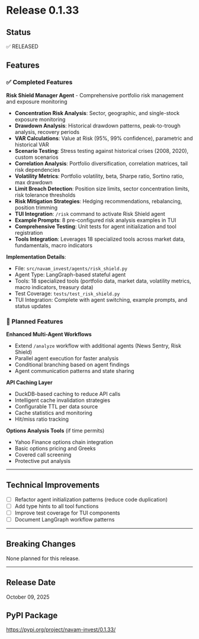 # Release 0.1.33

## Status
✅ RELEASED

## Features

### ✅ Completed Features

**Risk Shield Manager Agent** - Comprehensive portfolio risk management and exposure monitoring
- **Concentration Risk Analysis**: Sector, geographic, and single-stock exposure monitoring
- **Drawdown Analysis**: Historical drawdown patterns, peak-to-trough analysis, recovery periods
- **VAR Calculations**: Value at Risk (95%, 99% confidence), parametric and historical VAR
- **Scenario Testing**: Stress testing against historical crises (2008, 2020), custom scenarios
- **Correlation Analysis**: Portfolio diversification, correlation matrices, tail risk dependencies
- **Volatility Metrics**: Portfolio volatility, beta, Sharpe ratio, Sortino ratio, max drawdown
- **Limit Breach Detection**: Position size limits, sector concentration limits, risk tolerance thresholds
- **Risk Mitigation Strategies**: Hedging recommendations, rebalancing, position trimming
- **TUI Integration**: `/risk` command to activate Risk Shield agent
- **Example Prompts**: 8 pre-configured risk analysis examples in TUI
- **Comprehensive Testing**: Unit tests for agent initialization and tool registration
- **Tools Integration**: Leverages 18 specialized tools across market data, fundamentals, macro indicators

**Implementation Details**:
- File: `src/navam_invest/agents/risk_shield.py`
- Agent Type: LangGraph-based stateful agent
- Tools: 18 specialized tools (portfolio data, market data, volatility metrics, macro indicators, treasury data)
- Test Coverage: `tests/test_risk_shield.py`
- TUI Integration: Complete with agent switching, example prompts, and status updates

### 🚧 Planned Features

**Enhanced Multi-Agent Workflows**
- Extend `/analyze` workflow with additional agents (News Sentry, Risk Shield)
- Parallel agent execution for faster analysis
- Conditional branching based on agent findings
- Agent communication patterns and state sharing

**API Caching Layer**
- DuckDB-based caching to reduce API calls
- Intelligent cache invalidation strategies
- Configurable TTL per data source
- Cache statistics and monitoring
- Hit/miss ratio tracking

**Options Analysis Tools** (if time permits)
- Yahoo Finance options chain integration
- Basic options pricing and Greeks
- Covered call screening
- Protective put analysis

---

## Technical Improvements

- [ ] Refactor agent initialization patterns (reduce code duplication)
- [ ] Add type hints to all tool functions
- [ ] Improve test coverage for TUI components
- [ ] Document LangGraph workflow patterns

---

## Breaking Changes

None planned for this release.

---

## Release Date
October 09, 2025

## PyPI Package
https://pypi.org/project/navam-invest/0.1.33/
